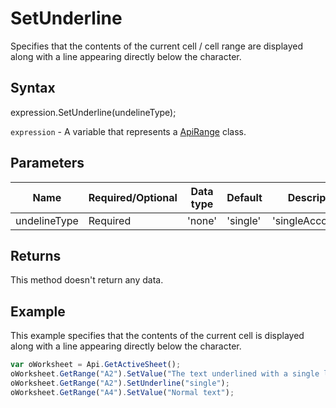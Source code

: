 # SetUnderline

Specifies that the contents of the current cell / cell range are displayed along with a line appearing directly below the character.

## Syntax

expression.SetUnderline(undelineType);

`expression` - A variable that represents a [ApiRange](../ApiRange.md) class.

## Parameters

| **Name** | **Required/Optional** | **Data type** | **Default** | **Description** |
| ------------- | ------------- | ------------- | ------------- | ------------- |
| undelineType | Required | 'none' | 'single' | 'singleAccounting' | 'double' | 'doubleAccounting' |  | Specifies the type of the line displayed under the characters. The following values are available: **"none"** - for no underlining; **"single"** - for a single line underlining the cell contents; **"singleAccounting"** - for a single line underlining the cell contents but not protruding beyond the cell borders; **"double"** - for a double line underlining the cell contents; **"doubleAccounting"** - for a double line underlining the cell contents but not protruding beyond the cell borders. |

## Returns

This method doesn't return any data.

## Example

This example specifies that the contents of the current cell is displayed along with a line appearing directly below the character.

```javascript
var oWorksheet = Api.GetActiveSheet();
oWorksheet.GetRange("A2").SetValue("The text underlined with a single line");
oWorksheet.GetRange("A2").SetUnderline("single");
oWorksheet.GetRange("A4").SetValue("Normal text");
```
